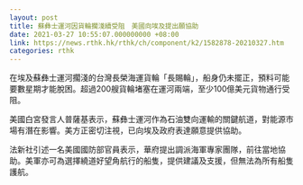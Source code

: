 ```yaml
---
layout: post
title: 蘇彝士運河因貨輪擱淺續受阻　美國向埃及提出願協助
date: 2021-03-27 10:55:07.000000000 +08:00
link: https://news.rthk.hk/rthk/ch/component/k2/1582878-20210327.htm
categories: rthk
---
```


在埃及蘇彝士運河擱淺的台灣長榮海運貨輪「長賜輪」，船身仍未擺正，預料可能要數星期才能脫困。超過200艘貨輪堵塞在運河兩端，至少100億美元貨物通行受阻。

美國白宮發言人普薩基表示，蘇彝士運河作為石油雙向運輸的關鍵航道，對能源市場有潛在影響。美方正密切注視，已向埃及政府表達願意提供協助。 

法新社引述一名美國國防部官員表示，華府提出調派海軍專家團隊，前往當地協助。美軍亦可為選擇繞道好望角航行的船隻，提供建議及支援，但無法為所有船隻護航。
